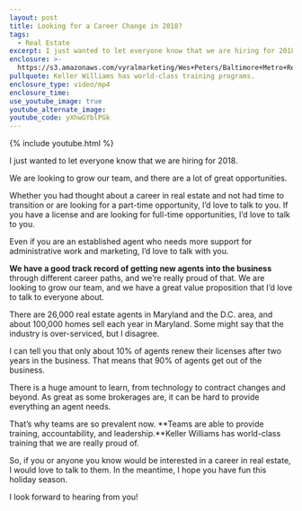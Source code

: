 ```yaml
---
layout: post
title: Looking for a Career Change in 2018?
tags:
  - Real Estate
excerpt: I just wanted to let everyone know that we are hiring for 2018.
enclosure: >-
  https://s3.amazonaws.com/vyralmarketing/Wes+Peters/Baltimore+Metro+Real+Estate-+Looking+for+a+career+change+in+2018%253F.mp4
pullquote: Keller Williams has world-class training programs.
enclosure_type: video/mp4
enclosure_time:
use_youtube_image: true
youtube_alternate_image:
youtube_code: yXhwGYblPGk
---
```



{% include youtube.html %}

I just wanted to let everyone know that we are hiring for 2018.

We are looking to grow our team, and there are a lot of great opportunities.

Whether you had thought about a career in real estate and not had time to transition or are looking for a part-time opportunity, I’d love to talk to you. If you have a license and are looking for full-time opportunities, I’d love to talk to you.

Even if you are an established agent who needs more support for administrative work and marketing, I’d love to talk with you.

**We have a good track record of getting new agents into the business** through different career paths, and we’re really proud of that. We are looking to grow our team, and we have a great value proposition that I’d love to talk to everyone about.

There are 26,000 real estate agents in Maryland and the D.C. area, and about 100,000 homes sell each year in Maryland. Some might say that the industry is over-serviced, but I disagree.

I can tell you that only about 10% of agents renew their licenses after two years in the business. That means that 90% of agents get out of the business.

There is a huge amount to learn, from technology to contract changes and beyond. As great as some brokerages are, it can be hard to provide everything an agent needs.

That’s why teams are so prevalent now. **Teams are able to provide training, accountability, and leadership.**Keller Williams has world-class training that we are really proud of.

So, if you or anyone you know would be interested in a career in real estate, I would love to talk to them. In the meantime, I hope you have fun this holiday season.

I look forward to hearing from you!